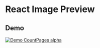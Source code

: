 # React Image Preview

## Demo

[![Demo CountPages alpha](https://share.gifyoutube.com/KzB6Gb.gif)](https://www.youtube.com/watch?v=ek1j272iAmc)
